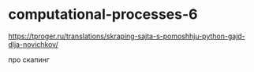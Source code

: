 # computational-processes-6


https://tproger.ru/translations/skraping-sajta-s-pomoshhju-python-gajd-dlja-novichkov/


про скапинг
